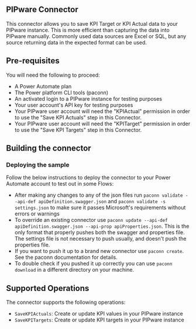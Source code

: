 

## PIPware Connector
This connector allows you to save KPI Target or KPI Actual data to your PIPware instance. This is more efficient than capturing the data into PIPware manually. Commonly used data sources are Excel or SQL, but any source returning data in the expected format can be used.

## Pre-requisites
You will need the following to proceed:
* A Power Automate plan
* The Power platform CLI tools (paconn)
* An activated login to a PIPware instance for testing purposes
* Your user account's API key for testing purposes
* Your PIPware user account will need the "KPIActual" permission in order to use the "Save KPI Actuals" step in this Connector.
* Your PIPware user account will need the "KPITarget" permission in order to use the "Save KPI Targets" step in this Connector.

## Building the connector 

### Deploying the sample
Follow the below instructions to deploy the connector to your Power Automate account to test out in some Flows:
* After making any changes to any of the json files run `paconn validate --api-def apiDefinition.swagger.json` and  `paconn validate -s settings.json` to make sure it passes Microsoft's requirements without errors or warnings
* To override an existing connector use `paconn update --api-def apiDefinition.swagger.json --api-prop apiProperties.json`. This is the only format that properly pushes both the swagger and properties file. The settings file is not necessary to push usually, and doesn't push the properties file.
* If you want to push it up to a brand new connector use `paconn create`. See the paconn documentation for details.
* To double check if you pushed it up correctly you can use `paconn download` in a different directory on your machine. 

## Supported Operations
The connector supports the following operations:
* `SaveKPIActuals`: Create or update KPI values in your PIPware instance
* `SaveKPITargets`: Create or update KPI targets in your PIPware instance



